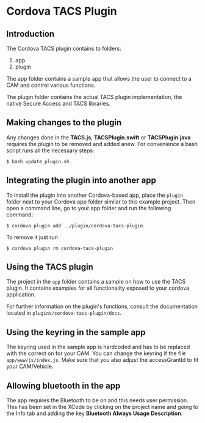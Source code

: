 # Cordova TACS Plugin

## Introduction

The Cordova TACS plugin contains to folders:

1. app 
2. plugin

The app folder contains a sample app that allows the user to connect to a CAM 
and control various functions.

The plugin folder contains the actual TACS plugin implementation, the native Secure 
Access and TACS libraries.

## Making changes to the plugin

Any changes done in the **TACS.js**, **TACSPlugin.swift** or 
**TACSPlugin.java** requires the plugin to be removed and added anew. For 
convenience a bash script runs all the necessary steps:

```
$ bash update_plugin.sh
```

## Integrating the plugin into another app

To install the plugin into another Cordova-based app, place the `plugin` folder 
next to your Cordova app folder similar to this example project. Then open a 
command line, go to your app folder and run the following command:

```
$ cordova plugin add ../plugin/cordova-tacs-plugin
```

To remove it just run

```
$ cordova plugin rm cordova-tacs-plugin
```

## Using the TACS plugin

The project in the `app` folder contains a sample on how to use the TACS plugin.
It contains examples for all functionality exposed to your cordova application.

For further information on the plugin's functions, consult the documentation 
located in `plugins/cordova-tacs-plugin/docs`.

## Using the keyring in the sample app

The keyring used in the sample app is hardcoded and has to be replaced with the
correct on for your CAM. You can change the keyring if the file 
`app/www/js/index.js`. Make sure that you also adjust the accessGrantId to fit 
your CAM/Vehicle.

## Allowing bluetooth in the app

The app requires the Bluetooth to be on and this needs user permission. This has 
been set in the XCode by clicking on the project name and going to the Info tab 
and adding the key **Bluetooth Always Usage Description**.